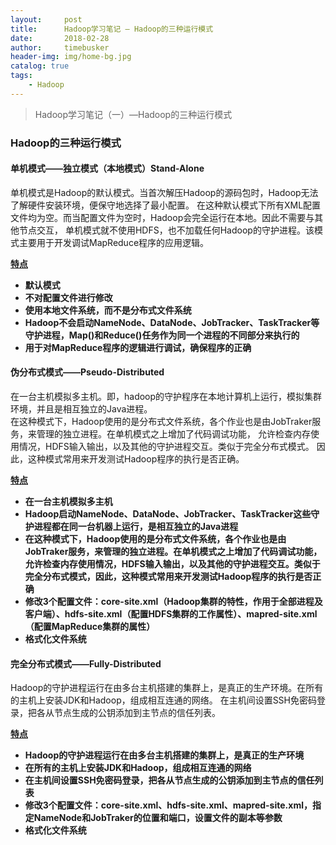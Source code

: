 ```yaml
---
layout:     post
title:      Hadoop学习笔记 — Hadoop的三种运行模式 
date:       2018-02-28
author:     timebusker
header-img: img/home-bg.jpg
catalog: true
tags:
    - Hadoop
---
```


> Hadoop学习笔记（一）—Hadoop的三种运行模式

### Hadoop的三种运行模式

#### 单机模式——独立模式（本地模式）**Stand-Alone**
  
单机模式是Hadoop的默认模式。当首次解压Hadoop的源码包时，Hadoop无法了解硬件安装环境，便保守地选择了最小配置。
在这种默认模式下所有XML配置文件均为空。而当配置文件为空时，Hadoop会完全运行在本地。因此不需要与其他节点交互，
单机模式就不使用HDFS，也不加载任何Hadoop的守护进程。该模式主要用于开发调试MapReduce程序的应用逻辑。  

[**特点**](#)
  - **默认模式**
  - **不对配置文件进行修改**
  - **使用本地文件系统，而不是分布式文件系统**
  - **Hadoop不会启动NameNode、DataNode、JobTracker、TaskTracker等守护进程，Map()和Reduce()任务作为同一个进程的不同部分来执行的** 
  - **用于对MapReduce程序的逻辑进行调试，确保程序的正确**
  
#### 伪分布式模式——**Pseudo-Distributed**  

在一台主机模拟多主机。即，hadoop的守护程序在本地计算机上运行，模拟集群环境，并且是相互独立的Java进程。  
在这种模式下，Hadoop使用的是分布式文件系统，各个作业也是由JobTraker服务，来管理的独立进程。在单机模式之上增加了代码调试功能，
允许检查内存使用情况，HDFS输入输出，以及其他的守护进程交互。类似于完全分布式模式。
因此，这种模式常用来开发测试Hadoop程序的执行是否正确。 

[**特点**](#)
  - **在一台主机模拟多主机**
  - **Hadoop启动NameNode、DataNode、JobTracker、TaskTracker这些守护进程都在同一台机器上运行，是相互独立的Java进程**
  - **在这种模式下，Hadoop使用的是分布式文件系统，各个作业也是由JobTraker服务，来管理的独立进程。在单机模式之上增加了代码调试功能，允许检查内存使用情况，HDFS输入输出，以及其他的守护进程交互。类似于完全分布式模式，因此，这种模式常用来开发测试Hadoop程序的执行是否正确**
  - **修改3个配置文件：core-site.xml（Hadoop集群的特性，作用于全部进程及客户端）、hdfs-site.xml（配置HDFS集群的工作属性）、mapred-site.xml（配置MapReduce集群的属性）** 
  - **格式化文件系统**

#### 完全分布式模式——**Fully-Distributed**  

Hadoop的守护进程运行在由多台主机搭建的集群上，是真正的生产环境。在所有的主机上安装JDK和Hadoop，组成相互连通的网络。
在主机间设置SSH免密码登录，把各从节点生成的公钥添加到主节点的信任列表。 

[**特点**](#)
  - **Hadoop的守护进程运行在由多台主机搭建的集群上，是真正的生产环境**
  - **在所有的主机上安装JDK和Hadoop，组成相互连通的网络**
  - **在主机间设置SSH免密码登录，把各从节点生成的公钥添加到主节点的信任列表**
  - **修改3个配置文件：core-site.xml、hdfs-site.xml、mapred-site.xml，指定NameNode和JobTraker的位置和端口，设置文件的副本等参数** 
  - **格式化文件系统**  
  
  

  
  
